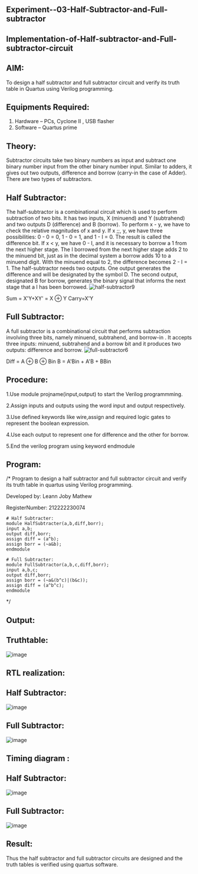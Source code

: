 ## Experiment--03-Half-Subtractor-and-Full-subtractor
## Implementation-of-Half-subtractor-and-Full-subtractor-circuit
## AIM:
To design a half subtractor and full subtractor circuit and verify its truth table in Quartus using Verilog programming.

## Equipments Required:
1. Hardware – PCs, Cyclone II , USB flasher
2. Software – Quartus prime
## Theory:
Subtractor circuits take two binary numbers as input and subtract one binary number input from the other binary number input. Similar to adders, it gives out two outputs, difference and borrow (carry-in the case of Adder). There are two types of subtractors.


## Half Subtractor:
The half-subtractor is a combinational circuit which is used to perform subtraction of two bits. It has two inputs, X (minuend) and Y (subtrahend) and two outputs D (difference) and B (borrow). To perform x - y, we have to check the relative magnitudes of x and y. If x ;;, y, we have three possibilities: 0 - 0 = 0, 1 - 0 = 1, and 1 - I = 0. The result is called the difference bit. If x < y, we have 0 - I, and it is necessary to borrow a 1 from the next higher stage. The I borrowed from the next higher stage adds 2 to the minuend bit, just as in the decimal system a borrow adds 10 to a minuend digit. With the minuend equal to 2, the difference becomes 2 - I = 1. The half-subtractor needs two outputs. One output generates the difference and will be designated by the symbol D. The second output, designated B for borrow, generates the binary signal that informs the next stage that a I has been borrowed.
![half-subtractor9](https://user-images.githubusercontent.com/36288975/166112538-58c3bc7c-ee5d-4e6a-ac8d-8e8328efe27a.png)


Sum = X'Y+XY' = X ⊕ Y
Carry=X'Y

## Full Subtractor:
A full subtractor is a combinational circuit that performs subtraction involving three bits, namely minuend, subtrahend, and borrow-in . It accepts three inputs: minuend, subtrahend and a borrow bit and it produces two outputs: difference and borrow. 
![full-subtractor6](https://user-images.githubusercontent.com/36288975/166112541-24c68359-3de8-4674-ae22-8272ffc385ed.png)


Diff = A ⊕ B ⊕ Bin B = A'Bin + A'B + BBin

## Procedure:
1.Use module projname(input,output) to start the Verilog programmming.

2.Assign inputs and outputs using the word input and output respectively.

3.Use defined keywords like wire,assign and required logic gates to represent the boolean expression.

4.Use each output to represent one for difference and the other for borrow.

5.End the verilog program using keyword endmodule

## Program:
/*
Program to design a half subtractor and full subtractor circuit and verify its truth table in quartus using Verilog programming.

Developed by: Leann Joby Mathew

RegisterNumber:  212222230074

```
# Half Subtracter:
module HalfSubtracter(a,b,diff,borr);
input a,b;
output diff,borr;
assign diff = (a^b);
assign borr = (~a&b);
endmodule
```
```
# Full Subtracter:
module FullSubtractor(a,b,c,diff,borr);
input a,b,c;
output diff,borr;
assign borr = (~a&(b^c)|(b&c));
assign diff = (a^b^c);
endmodule
```
*/

## Output:

## Truthtable:
![image](https://user-images.githubusercontent.com/121165979/233027476-397008f8-cc71-465c-909f-6dd15c436e6b.png)

##  RTL realization:
## Half Subtractor:
![image](https://user-images.githubusercontent.com/121165979/233027781-c17c0b0a-eaef-4ec7-a2b9-0abd04e647c0.png)

## Full Subtractor:
![image](https://user-images.githubusercontent.com/121165979/233027978-7300885d-35b0-4132-a1dc-4437d57af66d.png)

## Timing diagram :
## Half Subtractor:
![image](https://user-images.githubusercontent.com/121165979/233028250-c894379d-daf9-4797-97b7-dec390fbcec2.png)

## Full Subtractor:
![image](https://user-images.githubusercontent.com/121165979/233028334-eafe644a-a9ee-4062-9111-dc7008b1c604.png)

## Result:
Thus the half subtractor and full subtractor circuits are designed and the truth tables is verified using quartus software.
